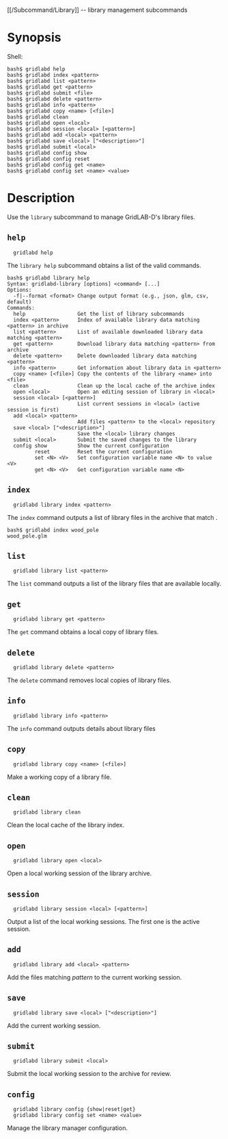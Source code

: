 [[/Subcommand/Library]] -- library management subcommands

# Synopsis

Shell:

~~~
bash$ gridlabd help
bash$ gridlabd index <pattern>
bash$ gridlabd list <pattern>
bash$ gridlabd get <pattern>
bash$ gridlabd submit <file>
bash$ gridlabd delete <pattern>
bash$ gridlabd info <pattern>
bash$ gridlabd copy <name> [<file>]
bash$ gridlabd clean
bash$ gridlabd open <local>
bash$ gridlabd session <local> [<pattern>]
bash$ gridlabd add <local> <pattern>
bash$ gridlabd save <local> ["<description>"]
bash$ gridlabd submit <local>
bash$ gridlabd config show
bash$ gridlabd config reset
bash$ gridlabd config get <name>
bash$ gridlabd config set <name> <value>
~~~

# Description

Use the `library` subcommand to manage GridLAB-D's library files.

## `help`

~~~
  gridlabd help
~~~

The `library help` subcommand obtains a list of the valid commands.

~~~
bash$ gridlabd library help
Syntax: gridlabd-library [options] <command> [...]
Options:
  -f|--format <format> Change output format (e.g., json, glm, csv, default)
Commands:
  help                 Get the list of library subcommands
  index <pattern>      Index of available library data matching <pattern> in archive
  list <pattern>       List of available downloaded library data matching <pattern>
  get <pattern>        Download library data matching <pattern> from archive 
  delete <pattern>     Delete downloaded library data matching <pattern>
  info <pattern>       Get information about library data in <pattern>
  copy <name> [<file>] Copy the contents of the library <name> into <file>
  clean                Clean up the local cache of the archive index
  open <local>         Open an editing session of library in <local>
  session <local> [<pattern>]  
                       List current sessions in <local> (active session is first)
  add <local> <pattern>
                       Add files <pattern> to the <local> repository
  save <local> ["<description>"]
                       Save the <local> library changes
  submit <local>       Submit the saved changes to the library
  config show          Show the current configuration
         reset         Reset the current configuration
         set <N> <V>   Set configuration variable name <N> to value <V>
         get <N> <V>   Get configuration variable name <N>
~~~

## `index`

~~~
  gridlabd library index <pattern>
~~~

The `index` command outputs a list of library files in the archive that match <pattern>.
  
~~~
bash$ gridlabd index wood_pole
wood_pole.glm
~~~

## `list`

~~~
  gridlabd library list <pattern>
~~~

The `list` command outputs a list of the library files that are available locally.

## `get`

~~~
  gridlabd library get <pattern>
~~~

The `get` command obtains a local copy of library files.

## `delete`

~~~
  gridlabd library delete <pattern>
~~~

The `delete` command removes local copies of library files.

## `info`

~~~
  gridlabd library info <pattern>
~~~

The `info` command outputs details about library files

## `copy`

~~~
  gridlabd library copy <name> [<file>]
~~~

Make a working copy of a library file.

## `clean`

~~~
  gridlabd library clean
~~~

Clean the local cache of the library index.

## `open`

~~~
  gridlabd library open <local>
~~~

Open a local working session of the library archive.

## `session`

~~~
  gridlabd library session <local> [<pattern>]
~~~

Output a list of the local working sessions. The first one is the active session.

## `add`

~~~
  gridlabd library add <local> <pattern>
~~~

Add the files matching _pattern_ to the current working session.

## `save`

~~~
  gridlabd library save <local> ["<description>"]
~~~

Add the current working session.

## `submit`

~~~
  gridlabd library submit <local>
~~~

Submit the local working session to the archive for review.

## `config`

~~~
  gridlabd library config {show|reset|get}
  gridlabd library config set <name> <value>
~~~

Manage the library manager configuration.
